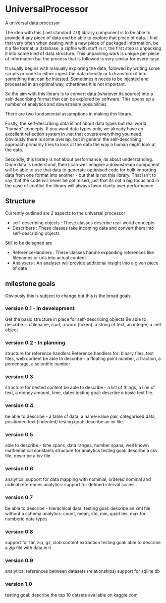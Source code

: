 # UniversalProcessor
A universal data processor

The idea with this (.net standard 2.0) library component is to be able to provide it any piece of data and be able to explore that piece of data. I find that very often when dealing with a new piece of packaged information, be it a file format, a database, a zipfile with stuff in it, the first step is unpacking it into some kind of data structure. This unpacking work is unique per piece of information but the process that is followed is very similar for every case.

It usually begins with manually exploring the data, followed by writing some scripts or code to either ingest the data directly or to transform it into something that can be injested.  Sometimes it needs to be injested and processed in an optimal way, othertimes it is not important.

So the aim with this library is to convert data (whatever its source) into a self-describing format that can be explored by software.  This opens up a number of analytics and downstream possibilities.

There are two fundamental assumptions in making this library.  

Firstly, the self-describing data is not about data types but real world "human" concepts.  If you want data types only, we already have an excellent reflection system in .net that covers everything you need.  Obviously there is some overlap, but in general the self-describing approach primarily tries to look at the data the way a human might look at the data.

Secondly, this library is not about performance, its about understanding.  Once data is understood, then I can well imagine a downstream component will be able to use that data to generate optimised code for bulk importing data from one format into another - but that is not this library.  That isn't to say that the code will never be optimised, just that its not a big focus and in the case of conflict the library will always favor clarity over performance.


## Structure

Currently outlined are 2 aspects to the universal processor

- self-describing objects : These classes describe real-world concepts
- Describers : These classes take incoming data and convert them into self-describing objects

Still to be deisgned are

- ReferenceHandlers : These classes handle expanding references like filenames or urls into actual content.
- Analysers : An analyser will provide additional insight into a given piece of data

## milestone goals

Obviously this is subject to change but this is the broad goals.

### version 0.1 - In development

Get the basic structure in place for self-describing objects
Be able to describe - a filename, a url, a word (token), a string of text, an integer, a .net object

### version 0.2 -  In planning

structure for reference handlers
Reference handlers for: binary files, text files, web content 
be able to describe - a floating point number, a fraction, a percentage, a scientific number

### version 0.3

structure for nested content
be able to describe - a list of things, a line of text, a money amount, time, dates
testing goal: describe a basic text file.

### version 0.4

be able to describe - a table of data, a name-value pair, categorised data, positioned text (indented)
testing goal: describe an ini file.

### version 0.5

able to describe - time spans, data ranges, number spans, well known mathematical constants
structure for analytics
testing goal: describe a csv file, describe a tsv file

### version 0.6

analytics: support for data mapping with nominial, ordered nominal and ordinal references
analytics: support for defined interval scales

### version 0.7

be able to describe - hierachical data, 
testing goal: describe an xml file without a schema
analytics: count, mean, std, min, quartiles, max for numberic data types

### version 0.8

support for tar, zip, gz, slob content extraction
testing goal: able to describe a zip file with data in it

### version 0.9

analytics: references between datasets (relationships)
support for sqllite db

### version 1.0

testing goal: describe the top 10 datsets available on kaggle.com
